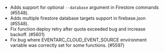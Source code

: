 - Adds support for optional `--database` argument in Firestore commands (#5548).
- Adds multiple firestore database targets support in firebase.json (#5548).
- Fix function deploy retry after quota exceeded bug and increase backoff. (#5601)
- Fix bug where EVENTARC_CLOUD_EVENT_SOURCE environment variable was correctly set for some functions. (#5597)